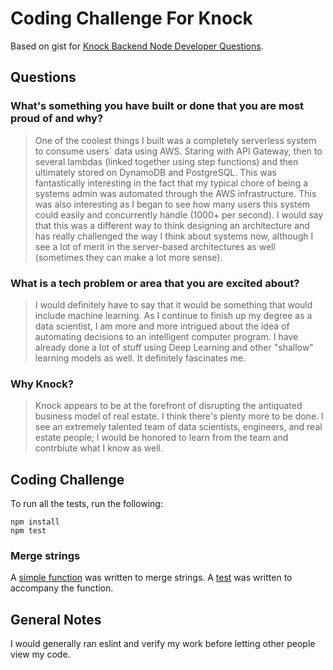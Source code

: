 # Coding Challenge For Knock

Based on gist for [Knock Backend Node Developer Questions](https://gist.github.com/particlebanana/4124568ddf18110376ed22d9cf378127).

## Questions

### What's something you have built or done that you are most proud of and why?

> One of the coolest things I built was a completely serverless system to consume users` data using AWS. Staring with API Gateway, then to several lambdas (linked together using step functions) and then ultimately stored on DynamoDB and PostgreSQL. This was fantastically interesting in the fact that my typical chore of being a systems admin was automated through the AWS infrastructure. This was also interesting as I began to see how many users this system could easily and concurrently handle (1000+ per second). I would say that this was a different way to think designing an architecture and has really challenged the way I think about systems now, although I see a lot of merit in the server-based architectures as well (sometimes they can make a lot more sense).

### What is a tech problem or area that you are excited about?

> I would definitely have to say that it would be something that would include machine learning. As I continue to finish up my degree as a data scientist, I am more and more intrigued about the idea of automating decisions to an intelligent computer program. I have already done a lot of stuff using Deep Learning and other "shallow" learning models as well. It definitely fascinates me. 

### Why Knock?

> Knock appears to be at the forefront of disrupting the antiquated business model of real estate. I think there's plenty more to be done. I see an extremely talented team of data scientists, engineers, and real estate people; I would be honored to learn from the team and contrbiute what I know as well.

## Coding Challenge

To run all the tests, run the following:

```
npm install
npm test
```

### Merge strings
A [simple function](src/merge-strings.js) was written to merge strings. A [test](test/merge-strings.js) was written to accompany the function.

## General Notes

I would generally ran eslint and verify my work before letting other people view my code.